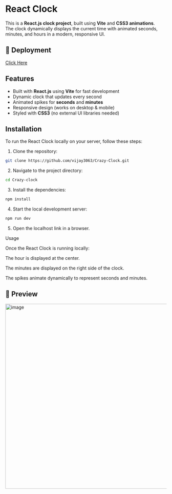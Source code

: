 # React Clock

This is a **React.js clock project**, built using **Vite** and **CSS3 animations**.  
The clock dynamically displays the current time with animated seconds, minutes, and hours in a modern, responsive UI.

## 🚀 Deployment
[Click Here](https://crazy-clock-h12j.vercel.app/) 

## Features

- Built with **React.js** using **Vite** for fast development  
- Dynamic clock that updates every second  
- Animated spikes for **seconds** and **minutes**  
- Responsive design (works on desktop & mobile)  
- Styled with **CSS3** (no external UI libraries needed)  

## Installation

To run the React Clock locally on your server, follow these steps:

1. Clone the repository:

```bash
git clone https://github.com/vijay3063/Crazy-Clock.git
```

2. Navigate to the project directory:

```bash
cd Crazy-clock
```

3. Install the dependencies:

```bash
npm install
```

4. Start the local development server:

```bash
npm run dev
```

5. Open the localhost link in a browser.


Usage

Once the React Clock is running locally:

The hour is displayed at the center.

The minutes are displayed on the right side of the clock.

The spikes animate dynamically to represent seconds and minutes.

## 📸 Preview

<img width="609" height="576" alt="image" src="https://github.com/user-attachments/assets/26127709-fa34-4fa1-a3b2-6537fed68ba3" />

